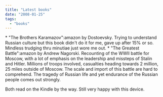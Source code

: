 ```yaml
---
title: "Latest books"
date: "2008-01-25"
tags: 
  - "books"
---
```


\* "The Brothers Karamazov":amazon by Dostoevsky. Trying to understand Russian culture but this book didn't do it for me, gave up after 15% or so. Mindless trudging thru minutiae just wore me out. \* "The Greatest Battle":amazon by Andrew Nagorski. Recounting of the WWII battle for Moscow, with a lot of emphasis on the leadership and missteps of Stalin and Hitler. Millions of troops involved, casualties heading towards 2 million, 25 miles outside of Moscow. The scale and import of this battle are hard to comprehend. The tragedy of Russian life and yet endurance of the Russian people comes out strongly.

Both read on the Kindle by the way. Still very happy with this device.
